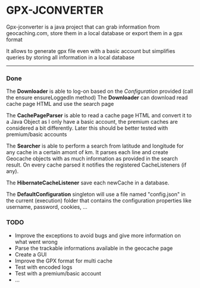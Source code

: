 # GPX-JCONVERTER
Gpx-jconverter is a java project that can grab information from geocaching.com, store them in a local database or export them in a gpx format

It allows to generate gpx file even with a basic account but simplifies queries by storing all information in a local database

---

### Done

The **Downloader** is able to log-on based on the *Configuration* provided (call the ensure ensureLoggedIn method)
The **Downloader** can download read cache page HTML and use the search page

The **CachePageParser** is able to read a cache page HTML and convert it to a Java Object as I only have a basic account, the premium caches are considered a bit differently. Later this should be better tested with premium/basic accounts

The **Searcher** is able to perform a search from latitude and longitude for any cache in a certain amont of km. It parses each line and create Geocache objects with as much information as provided in the search result. On every cache parsed it notifies the registered CacheListeners (if any).

The **HibernateCacheListener** save each newCache in a database.

The **DefaultConfiguration** singleton will use a file named "config.json" in the current (execution) folder that contains the configuration properties like username, password, cookies, ...

### TODO

* Improve the exceptions to avoid bugs and give more information on what went wrong
* Parse the trackable informations available in the geocache page
* Create a GUI
* Improve the GPX format for multi cache
* Test with encoded logs
* Test with a premium/basic account
* ...
